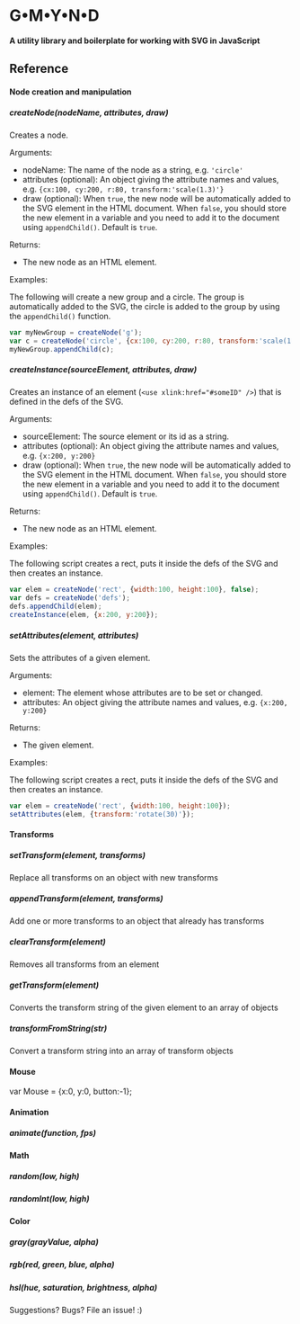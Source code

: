 # G•M•Y•N•D

**A utility library and boilerplate for working with SVG in JavaScript**

## Reference

#### Node creation and manipulation

##### createNode(nodeName, attributes, draw)
Creates a node.

Arguments:
- nodeName: The name of the node as a string, e.g. `'circle'`
- attributes (optional): An object giving the attribute names and values, e.g. `{cx:100, cy:200, r:80, transform:'scale(1.3)'}`
- draw (optional): When `true`, the new node will be automatically added to the SVG element in the HTML document. When `false`, you should store the new element in a variable and you need to add it to the document using `appendChild()`. Default is `true`.

Returns:
- The new node as an HTML element.

Examples:

The following will create a new group and a circle. The group is automatically added to the SVG, the circle is added to the group by using the `appendChild()` function.
```javascript
var myNewGroup = createNode('g');
var c = createNode('circle', {cx:100, cy:200, r:80, transform:'scale(1.3)'}, false);
myNewGroup.appendChild(c);
```


##### createInstance(sourceElement, attributes, draw) 
Creates an instance of an element (`<use xlink:href="#someID" />`) that is defined in the defs of the SVG. 

Arguments:
- sourceElement: The source element or its id as a string.
- attributes (optional): An object giving the attribute names and values, e.g. `{x:200, y:200}`
- draw (optional): When `true`, the new node will be automatically added to the SVG element in the HTML document. When `false`, you should store the new element in a variable and you need to add it to the document using `appendChild()`. Default is `true`.

Returns:
- The new node as an HTML element.

Examples:

The following script creates a rect, puts it inside the defs of the SVG and then creates an instance. 
```javascript
var elem = createNode('rect', {width:100, height:100}, false);
var defs = createNode('defs');
defs.appendChild(elem);
createInstance(elem, {x:200, y:200});
```

##### setAttributes(element, attributes) 
Sets the attributes of a given element.

Arguments:
- element: The element whose attributes are to be set or changed.
- attributes: An object giving the attribute names and values, e.g. `{x:200, y:200}`

Returns:
- The given element.

Examples:

The following script creates a rect, puts it inside the defs of the SVG and then creates an instance. 
```javascript
var elem = createNode('rect', {width:100, height:100});
setAttributes(elem, {transform:'rotate(30)'});
```


#### Transforms 

##### setTransform(element, transforms) 
Replace all transforms on an object with new transforms

##### appendTransform(element, transforms) 
Add one or more transforms to an object that already has transforms

##### clearTransform(element) 
Removes all transforms from an element

##### getTransform(element) 
Converts the transform string of the given element to an array of objects 

##### transformFromString(str) 
Convert a transform string into an array of transform objects

#### Mouse 

var Mouse = {x:0, y:0, button:-1};

#### Animation 

##### animate(function, fps) 

#### Math 

##### random(low, high) 

##### randomInt(low, high) 

#### Color 

##### gray(grayValue, alpha) 

##### rgb(red, green, blue, alpha) 

##### hsl(hue, saturation, brightness, alpha) 


Suggestions? Bugs? File an issue! :)
